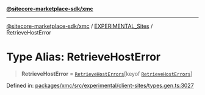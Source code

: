 [**@sitecore-marketplace-sdk/xmc**](../../../../README.md)

***

[@sitecore-marketplace-sdk/xmc](../../../../README.md) / [EXPERIMENTAL\_Sites](../README.md) / RetrieveHostError

# Type Alias: RetrieveHostError

> **RetrieveHostError** = [`RetrieveHostErrors`](RetrieveHostErrors.md)\[keyof [`RetrieveHostErrors`](RetrieveHostErrors.md)\]

Defined in: [packages/xmc/src/experimental/client-sites/types.gen.ts:3027](https://github.com/Sitecore/marketplace-sdk/blob/main/packages/xmc/src/experimental/client-sites/types.gen.ts#L3027)
